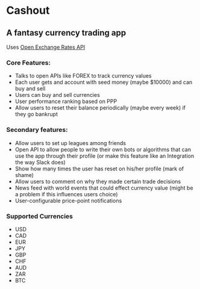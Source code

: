# Cashout
## A fantasy currency trading app

Uses [Open Exchange Rates API](https://github.com/vlado/open_exchange_rates)

### Core Features:
- Talks to open APIs like FOREX to track currency values
- Each user gets and account with seed money (maybe $10000) and can buy and sell
- Users can buy and sell currencies
- User performance ranking based on PPP
- Allow users to reset their balance periodically (maybe every week) if they go bankrupt  

### Secondary features:
- Allow users to set up leagues among friends
- Open API to allow people to write their own bots or algorithms that can use the app through their profile (or make this feature like an Integration the way Slack does)
- Show how many times the user has reset on his/her profile (mark of shame)
- Allow users to comment on why they made certain trade decisions
- News feed with world events that could effect currency value (might be a problem if this influences users choice)
- User-configurable price-point notifications

### Supported Currencies
- USD
- CAD
- EUR
- JPY
- GBP
- CHF
- AUD
- ZAR
- BTC
